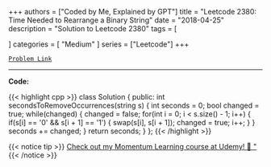 
+++
authors = ["Coded by Me, Explained by GPT"]
title = "Leetcode 2380: Time Needed to Rearrange a Binary String"
date = "2018-04-25"
description = "Solution to Leetcode 2380"
tags = [
    
]
categories = [
    "Medium"
]
series = ["Leetcode"]
+++



[`Problem Link`](https://leetcode.com/problems/time-needed-to-rearrange-a-binary-string/description/)

---

**Code:**

{{< highlight cpp >}}
class Solution {
public:
    int secondsToRemoveOccurrences(string s) {
        int seconds = 0;
        bool changed = true;
        while(changed) {
            changed = false;
            for(int i = 0; i < s.size() - 1; i++) {
                if(s[i] == '0' && s[i + 1] == '1') {
                    swap(s[i], s[i + 1]);
                    changed = true;
                    i++;
                }
            }
            seconds += changed;
        }
        return seconds;
    }
};
{{< /highlight >}}



{{< notice tip >}}
[Check out my Momentum Learning course at Udemy! 🚀 "](https://www.udemy.com/course/blind-75-the-data-structures-and-algorithms-essentials/)
{{< /notice >}}

